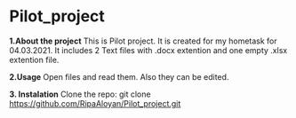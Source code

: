 # Pilot_project

**1.About the project**
This is Pilot project. It  is created for my hometask for 04.03.2021. It includes 2 Text files with .docx extention and one empty .xlsx extention file.

**2.Usage**
Open files and read them. Also they can be edited.

**3. Instalation**
Clone the repo:
git clone https://github.com/RipaAloyan/Pilot_project.git 
